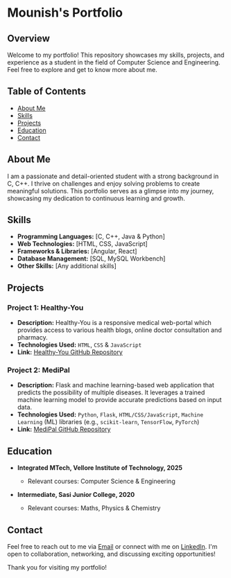 # Mounish's Portfolio

## Overview

Welcome to my portfolio! This repository showcases my skills, projects, and experience as a student in the field of Computer Science and Engineering. Feel free to explore and get to know more about me.

## Table of Contents

- [About Me](#about-me)
- [Skills](#skills)
- [Projects](#projects)
- [Education](#education)
- [Contact](#contact)

## About Me

I am a passionate and detail-oriented student with a strong background in C, C++. I thrive on challenges and enjoy solving problems to create meaningful solutions. This portfolio serves as a glimpse into my journey, showcasing my dedication to continuous learning and growth.

## Skills

- **Programming Languages:** [C, C++, Java & Python]
- **Web Technologies:** [HTML, CSS, JavaScript]
- **Frameworks & Libraries:** [Angular, React]
- **Database Management:** [SQL, MySQL Workbench]
- **Other Skills:** [Any additional skills]

## Projects

### Project 1: Healthy-You

- **Description:** Healthy-You is a responsive medical web-portal which provides access to various health blogs, online doctor consultation and pharmacy.
- **Technologies Used:** `HTML`, `CSS` & `JavaScript`
- **Link:** [Healthy-You GitHub Repository](https://github.com/mounishvatti/healthy-you)

### Project 2: MediPal

- **Description:** Flask and machine learning-based web application that predicts the possibility of multiple diseases. It leverages a trained machine learning model to provide accurate predictions based on input data.
- **Technologies Used:** `Python`, `Flask`, `HTML/CSS/JavaScript`, `Machine Learning` (ML) libraries (e.g., `scikit-learn`, `TensorFlow`, `PyTorch`)
- **Link:** [MediPal GitHub Repository](https://github.com/mounishvatti/Medipal)


## Education

- **Integrated MTech, Vellore Institute of Technology, 2025**
  - Relevant courses: Computer Science & Engineering 

- **Intermediate, Sasi Junior College, 2020**
  - Relevant courses: Maths, Physics & Chemistry
    
## Contact

Feel free to reach out to me via [Email](mailto:mounishvatti2002@gmail.com) or connect with me on [LinkedIn](https://www.linkedin.com/in/mounish-vatti-47b5961bb/). I'm open to collaboration, networking, and discussing exciting opportunities!

Thank you for visiting my portfolio!

